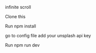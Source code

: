 infinite scroll 

Clone this 

Run npm install

go to config file add your unsplash api key

Run npm run dev